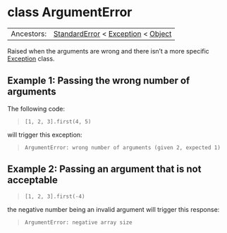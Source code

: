 # class ArgumentError

| | |
|---|---|
| Ancestors:| [StandardError](standarderror.md) < [Exception](exception.md) < [Object](object.md) |

Raised when the arguments are wrong and there isn’t a more specific [Exception](execption.md) class.

## Example 1: Passing the wrong number of arguments

The following code:

> `[1, 2, 3].first(4, 5)`

will trigger this exception:

> `ArgumentError: wrong number of arguments (given 2, expected 1)`


## Example 2: Passing an argument that is not acceptable

> `[1, 2, 3].first(-4)`

the negative number being an invalid argument will trigger this response:

> `ArgumentError: negative array size`


